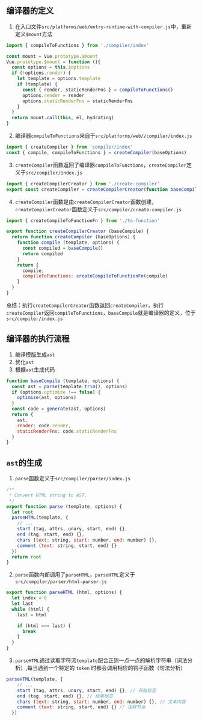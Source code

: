 ## 编译器的定义
1. 在入口文件`src/platforms/web/entry-runtime-with-compiler.js`中，重新定义`$mount`方法
```js
import { compileToFunctions } from './compiler/index'

const mount = Vue.prototype.$mount
Vue.prototype.$mount = function (){
  const options = this.$options
  if (!options.render) {
    let template = options.template
    if (template) {
      const { render, staticRenderFns } = compileToFunctions()
      options.render = render
      options.staticRenderFns = staticRenderFns
    }
  }
  return mount.call(this, el, hydrating)
}
```
2. 编译器`compileToFunctions`来自于`src/platforms/web//compiler/index.js`
```js
import { createCompiler } from 'compiler/index'
const { compile, compileToFunctions } = createCompiler(baseOptions)
```
3. `createCompiler`函数返回了编译器`compileToFunctions`，`createCompiler`定义于`src/compiler/index.js`

```js
import { createCompilerCreator } from './create-compiler'
export const createCompiler = createCompilerCreator(function baseCompile () {})
```
4. `createCompiler`函数是由`createCompilerCreator`函数创建，`createCompilerCreator`函数定义于`src/compiler/create-compiler.js`
```js
import { createCompileToFunctionFn } from './to-function'

export function createCompilerCreator (baseCompile) {
  return function createCompiler (baseOptions) {
    function compile (template, options) {
      const compiled = baseCompile()
      return compiled
    }
    return {
      compile,
      compileToFunctions: createCompileToFunctionFn(compile)
    }
  }
}

```
总结：执行`createCompilerCreator`函数返回`createCompiler`，执行`createCompiler`返回`compileToFunctions`，`baseCompile`就是编译器的定义，位于`src/compiler/index.js`

## 编译器的执行流程
1. 编译模版生成`ast`
2. 优化`ast`
3. 根据`ast`生成代码
```js
function baseCompile (template, options) {
  const ast = parse(template.trim(), options)
  if (options.optimize !== false) {
    optimize(ast, options)
  }
  const code = generate(ast, options)
  return {
    ast,
    render: code.render,
    staticRenderFns: code.staticRenderFns
  }
}
```
## `ast`的生成
1. `parse`函数定义于`src/compiler/parser/index.js`
```js
/**
 * Convert HTML string to AST.
 */
export function parse (template, options) {
  let root
  parseHTML(template, {
    // ...
    start (tag, attrs, unary, start, end) {},
    end (tag, start, end) {},
    chars (text: string, start: number, end: number) {},
    comment (text: string, start, end) {}
  })
  return root
}
```
2. `parse`函数内部调用了`parseHTML`，`parseHTML`定义于`src/compiler/parser/html-parser.js`
```js
export function parseHTML (html, options) {
  let index = 0
  let last
  while (html) {
    last = html

    if (html === last) {
      break
    }
  }
}
```
3. `parseHTML`通过读取字符流`template`配合正则一点一点的解析字符串（词法分析）,每当遇到一个特定的 `token` 时都会调用相应的钩子函数（句法分析）
```js
parseHTML(template, {
    // ...
    start (tag, attrs, unary, start, end) {}, // 开始标签
    end (tag, start, end) {}, // 结束标签
    chars (text: string, start: number, end: number) {}, // 文本内容
    comment (text: string, start, end) {} // 注释节点
  })
```
